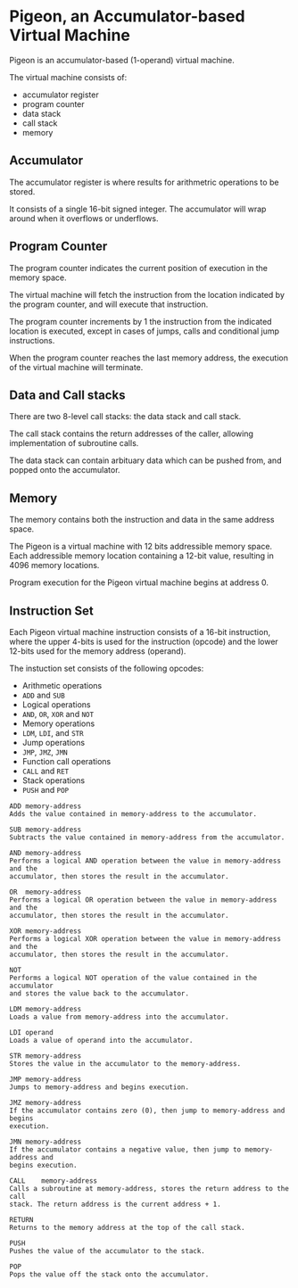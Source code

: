 Pigeon, an Accumulator-based Virtual Machine
============================================

Pigeon is an accumulator-based (1-operand) virtual machine.

The virtual machine consists of:

 * accumulator register
 * program counter
 * data stack
 * call stack
 * memory


Accumulator
-----------

The accumulator register is where results for arithmetric operations
to be stored.

It consists of a single 16-bit signed integer. The accumulator will wrap
around when it overflows or underflows.


Program Counter
---------------

The program counter indicates the current position of execution in the
memory space.

The virtual machine will fetch the instruction from the location indicated by
the program counter, and will execute that instruction.

The program counter increments by 1 the instruction from the indicated
location is executed, except in cases of jumps, calls and conditional jump
instructions.

When the program counter reaches the last memory address, the execution of the
virtual machine will terminate.


Data and Call stacks
--------------------

There are two 8-level call stacks: the data stack and call stack.

The call stack contains the return addresses of the caller, allowing
implementation of subroutine calls.

The data stack can contain arbituary data which can be pushed from, and popped
onto the accumulator.


Memory
------

The memory contains both the instruction and data in the same address space.

The Pigeon is a virtual machine with 12 bits addressible memory space. Each
addressible memory location containing a 12-bit value, resulting in 4096
memory locations.

Program execution for the Pigeon virtual machine begins at address 0.


Instruction Set
---------------

Each Pigeon virtual machine instruction consists of a 16-bit instruction,
where the upper 4-bits is used for the instruction (opcode) and the lower
12-bits used for the memory address (operand).

The instuction set consists of the following opcodes:

 * Arithmetic operations
  * `ADD` and `SUB`
 * Logical operations
  * `AND`, `OR`, `XOR` and `NOT`
 * Memory operations
  * `LDM`, `LDI`, and `STR`
 * Jump operations
  * `JMP`, `JMZ`, `JMN`
 * Function call operations
  * `CALL` and `RET`
 * Stack operations
  * `PUSH` and `POP`

```
ADD	memory-address
Adds the value contained in memory-address to the accumulator.

SUB	memory-address
Subtracts the value contained in memory-address from the accumulator.

AND	memory-address
Performs a logical AND operation between the value in memory-address and the
accumulator, then stores the result in the accumulator.

OR	memory-address
Performs a logical OR operation between the value in memory-address and the
accumulator, then stores the result in the accumulator.

XOR	memory-address
Performs a logical XOR operation between the value in memory-address and the
accumulator, then stores the result in the accumulator.

NOT
Performs a logical NOT operation of the value contained in the accumulator
and stores the value back to the accumulator.

LDM	memory-address
Loads a value from memory-address into the accumulator.

LDI	operand
Loads a value of operand into the accumulator.

STR	memory-address
Stores the value in the accumulator to the memory-address.

JMP	memory-address
Jumps to memory-address and begins execution.

JMZ	memory-address
If the accumulator contains zero (0), then jump to memory-address and begins
execution.

JMN	memory-address
If the accumulator contains a negative value, then jump to memory-address and
begins execution.

CALL	memory-address
Calls a subroutine at memory-address, stores the return address to the call
stack. The return address is the current address + 1.

RETURN
Returns to the memory address at the top of the call stack.

PUSH
Pushes the value of the accumulator to the stack.

POP
Pops the value off the stack onto the accumulator.
```
